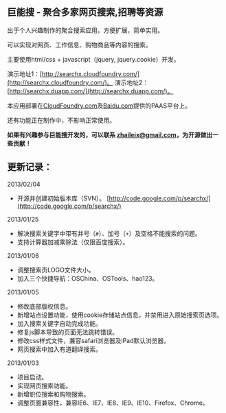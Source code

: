## 巨能搜 - 聚合多家网页搜索,招聘等资源

出于个人兴趣制作的聚合搜索应用，方便扩展，简单实用。

可以实现对网页、工作信息、购物商品等内容的搜索。

主要使用html/css + javascript（jquery, jquery.cookie）开发。

演示地址1：[http://searchx.cloudfoundry.com/](http://searchx.cloudfoundry.com/)。
演示地址2：[http://searchx.duapp.com/](http://searchx.duapp.com/)。

本应用部署在[CloudFoundry.com](http://www.cloudfoundry.com/)及[Baidu.com](http://http://developer.baidu.com/bae)提供的PAAS平台上。

还有功能正在制作中，不影响正常使用。

**如果有兴趣参与巨能搜开发的，可以联系 zhaileix@gmail.com，为开源做出一些贡献！**

## 更新记录：

2013/02/04
  * 开源并创建初始版本库（SVN）。 [http://code.google.com/p/searchx/](http://code.google.com/p/searchx/)

2013/01/25
  * 解决搜索关键字中带有井号（`#`）、加号（`+`）及空格不能搜索的问题。
  * 支持计算器加减乘除法（仅限百度搜索）。 

2013/01/06
  * 调整搜索页LOGO文件大小。
  * 加入三个快捷导航：OSChina、OSTools、hao123。

2013/01/05
  * 修改底部版权信息。
  * 新增站点设置功能，使用cookie存储站点信息，并禁用进入原始搜索页选项。
  * 加入搜索关键字自动完成功能。
  * 修复js脚本导致的页面无法跳转错误。
  * 修改css样式文件，兼容safari浏览器及iPad默认浏览器。
  * 网页搜索中加入有道翻译搜索。 

2013/01/03
  * 项目启动。
  * 实现网页搜索功能。
  * 新增职位搜索和购物搜索。
  * 调整页面兼容性，兼容IE6、IE7、IE8、IE9、IE10、Firefox、Chrome。
